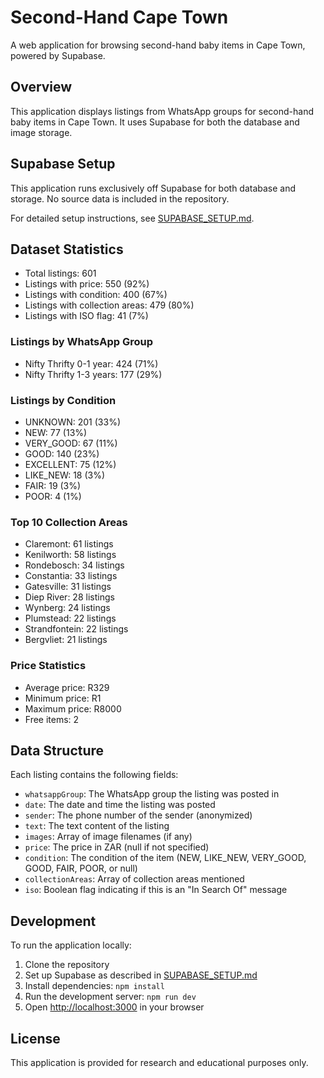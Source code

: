 # Second-Hand Cape Town

A web application for browsing second-hand baby items in Cape Town, powered by Supabase.

## Overview

This application displays listings from WhatsApp groups for second-hand baby items in Cape Town. It uses Supabase for both the database and image storage.

## Supabase Setup

This application runs exclusively off Supabase for both database and storage. No source data is included in the repository.

For detailed setup instructions, see [SUPABASE_SETUP.md](SUPABASE_SETUP.md).

## Dataset Statistics

- Total listings: 601
- Listings with price: 550 (92%)
- Listings with condition: 400 (67%)
- Listings with collection areas: 479 (80%)
- Listings with ISO flag: 41 (7%)

### Listings by WhatsApp Group
- Nifty Thrifty 0-1 year: 424 (71%)
- Nifty Thrifty 1-3 years: 177 (29%)

### Listings by Condition
- UNKNOWN: 201 (33%)
- NEW: 77 (13%)
- VERY_GOOD: 67 (11%)
- GOOD: 140 (23%)
- EXCELLENT: 75 (12%)
- LIKE_NEW: 18 (3%)
- FAIR: 19 (3%)
- POOR: 4 (1%)

### Top 10 Collection Areas
- Claremont: 61 listings
- Kenilworth: 58 listings
- Rondebosch: 34 listings
- Constantia: 33 listings
- Gatesville: 31 listings
- Diep River: 28 listings
- Wynberg: 24 listings
- Plumstead: 22 listings
- Strandfontein: 22 listings
- Bergvliet: 21 listings

### Price Statistics
- Average price: R329
- Minimum price: R1
- Maximum price: R8000
- Free items: 2

## Data Structure

Each listing contains the following fields:
- `whatsappGroup`: The WhatsApp group the listing was posted in
- `date`: The date and time the listing was posted
- `sender`: The phone number of the sender (anonymized)
- `text`: The text content of the listing
- `images`: Array of image filenames (if any)
- `price`: The price in ZAR (null if not specified)
- `condition`: The condition of the item (NEW, LIKE_NEW, VERY_GOOD, GOOD, FAIR, POOR, or null)
- `collectionAreas`: Array of collection areas mentioned
- `iso`: Boolean flag indicating if this is an "In Search Of" message

## Development

To run the application locally:

1. Clone the repository
2. Set up Supabase as described in [SUPABASE_SETUP.md](SUPABASE_SETUP.md)
3. Install dependencies: `npm install`
4. Run the development server: `npm run dev`
5. Open [http://localhost:3000](http://localhost:3000) in your browser

## License

This application is provided for research and educational purposes only.
